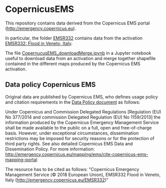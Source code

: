 # CopernicusEMS

This repository contains data derived from the Copernicus EMS portal (http://emergency.copernicus.eu).

In particular, the folder [EMSR332](https://github.com/alesarrett/CopernicusEMS/tree/master/EMSR332) contains data from the activation [EMSR332: Flood in Veneto, Italy](http://emergency.copernicus.eu/mapping/list-of-components/EMSR332).

The file [CopernucusEMS_downloadMerge.ipynb](https://github.com/alesarrett/CopernicusEMS/blob/master/EMSR332/CopernucusEMS_downloadMerge.ipynb) in a Jupyter notebook useful to download data from an activation and merge together shapefile contained in the different maps produced by the Copernicus EMS activation.


## Data policy Copernicus EMS

Original data are published by Copernicus EMS, who defines usage policy and citation requirements in the [Data Policy document](http://emergency.copernicus.eu/mapping/sites/default/files/files/CopernicusEMS-Data_and_Dissemination_Policy.pdf) as follows:

Under Copernicus and Commission Delegated Regulations [Regulation (EU) No 377/2014 and commission Delegated Regulation (EU) No 1159/2013] the information produced by the Copernicus Emergency Management Service shall be made available to the public on a full, open and free-of-charge basis. However, under exceptional circumstances, dissemination restrictions may be imposed for security reasons or for the protection of third party rights. See also detailed Copernicus EMS Data and Dissemination Policy. For more information: http://emergency.copernicus.eu/mapping/ems/cite-copernicus-ems-mapping-portal

The resource has to be cited as follows: "Copernicus Emergency Management Service (© 2018 European Union), EMSR332 Flood in Veneto, Italy (http://emergency.copernicus.eu/EMSR332)"
